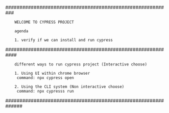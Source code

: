 ###########################################################

        WELCOME TO CYPRESS PROJECT

        agenda

        1. verify if we can install and run cypress 


############################################################

        different ways to run cypress project (Interactive choose)

        1. Using UI within chrome browser
         command: npx cypress open

        2. Using the CLI system (Non interactive choose)
         command: npx cypresss run
##############################################################

        
